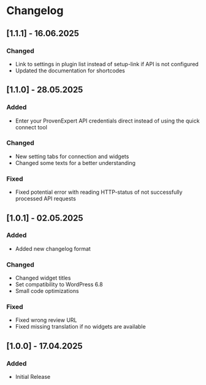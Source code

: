 # Changelog

## [1.1.1] - 16.06.2025

### Changed

- Link to settings in plugin list instead of setup-link if API is not configured
- Updated the documentation for shortcodes

## [1.1.0] - 28.05.2025

### Added

- Enter your ProvenExpert API credentials direct instead of using the quick connect tool

### Changed

- New setting tabs for connection and widgets
- Changed some texts for a better understanding

### Fixed

- Fixed potential error with reading HTTP-status of not successfully processed API requests

## [1.0.1] - 02.05.2025

### Added

- Added new changelog format

### Changed

- Changed widget titles
- Set compatibility to WordPress 6.8
- Small code optimizations

### Fixed

- Fixed wrong review URL
- Fixed missing translation if no widgets are available

## [1.0.0] - 17.04.2025

### Added

- Initial Release
